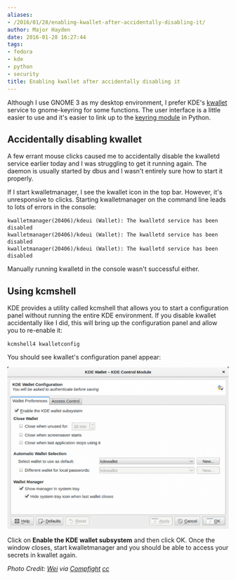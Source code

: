```yaml
---
aliases:
- /2016/01/28/enabling-kwallet-after-accidentally-disabling-it/
author: Major Hayden
date: 2016-01-28 16:27:44
tags:
- fedora
- kde
- python
- security
title: Enabling kwallet after accidentally disabling it
---
```


Although I use GNOME 3 as my desktop environment, I prefer KDE's [kwallet][1] service to gnome-keyring for some functions. The user interface is a little easier to use and it's easier to link up to the [keyring module][2] in Python.

## Accidentally disabling kwallet

A few errant mouse clicks caused me to accidentally disable the kwalletd service earlier today and I was struggling to get it running again. The daemon is usually started by dbus and I wasn't entirely sure how to start it properly.

If I start kwalletmanager, I see the kwallet icon in the top bar. However, it's unresponsive to clicks. Starting kwalletmanager on the command line leads to lots of errors in the console:

```
kwalletmanager(20406)/kdeui (Wallet): The kwalletd service has been disabled
kwalletmanager(20406)/kdeui (Wallet): The kwalletd service has been disabled
kwalletmanager(20406)/kdeui (Wallet): The kwalletd service has been disabled
```


Manually running kwalletd in the console wasn't successful either.

## Using kcmshell

KDE provides a utility called kcmshell that allows you to start a configuration panel without running the entire KDE environment. If you disable kwallet accidentally like I did, this will bring up the configuration panel and allow you to re-enable it:

```
kcmshell4 kwalletconfig
```


You should see kwallet's configuration panel appear:

![kwallet-control-module-e1453998029696.png](kwallet-control-module-e1453998029696.png "KDE wallet control module for kwallet")

Click on **Enable the KDE wallet subsystem** and then click OK. Once the window closes, start kwalletmanager and you should be able to access your secrets in kwallet again.

_Photo Credit: [Wei][4] via [Compfight][5] [cc][6]_

 [1]: https://www.kde.org/applications/system/kwalletmanager/
 [2]: https://pypi.python.org/pypi/keyring
 [4]: https://www.flickr.com/photos/73589829@N00/14283880173/
 [5]: http://compfight.com
 [6]: https://creativecommons.org/licenses/by-nc-nd/2.0/
